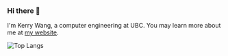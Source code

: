 ### Hi there 👋

I'm Kerry Wang, a computer engineering at UBC. 
You may learn more about me at [my website](https://worldofkerry.vercel.app/tags/project). 

![Top Langs](https://github-readme-stats.vercel.app/api/top-langs/?username=worldofkerry&langs_count=10&size_weight=0.5&count_weight=0.5&hide=jupyter%20notebook,html,mdx,java)
